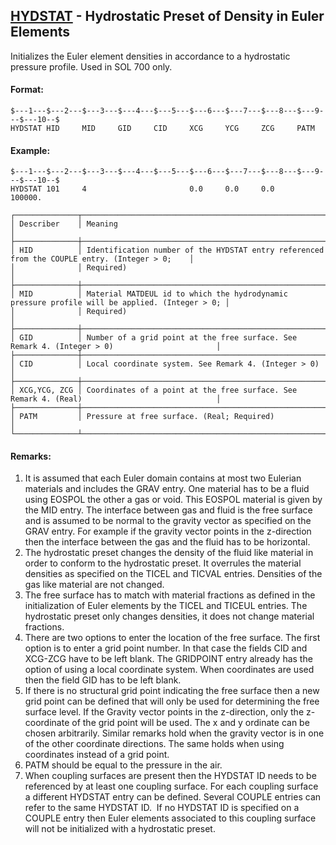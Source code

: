 ## [HYDSTAT](https://nexus.hexagon.com/documentationcenter/bundle/MSC_Nastran_2022.4/page/Nastran_Combined_Book/qrg/bulkfgil/TOC.HYDSTAT.xhtml) - Hydrostatic Preset of Density in Euler Elements

Initializes the Euler element densities in accordance to a hydrostatic pressure profile. Used in SOL 700 only.

#### Format:

```nastran
$---1---$---2---$---3---$---4---$---5---$---6---$---7---$---8---$---9---$---10--$
HYDSTAT HID     MID     GID     CID     XCG     YCG     ZCG     PATM            
```

#### Example:

```nastran
$---1---$---2---$---3---$---4---$---5---$---6---$---7---$---8---$---9---$---10--$
HYDSTAT 101     4                       0.0     0.0     0.0     100000.         
```

```text
┌──────────────┬───────────────────────────────────────────────────────────────────────────────────────────────┐
│ Describer    │ Meaning                                                                                       │
├──────────────┼───────────────────────────────────────────────────────────────────────────────────────────────┤
│ HID          │ Identification number of the HYDSTAT entry referenced from the COUPLE entry. (Integer > 0;    │
│              │ Required)                                                                                     │
├──────────────┼───────────────────────────────────────────────────────────────────────────────────────────────┤
│ MID          │ Material MATDEUL id to which the hydrodynamic pressure profile will be applied. (Integer > 0; │
│              │ Required)                                                                                     │
├──────────────┼───────────────────────────────────────────────────────────────────────────────────────────────┤
│ GID          │ Number of a grid point at the free surface. See Remark 4. (Integer > 0)                       │
├──────────────┼───────────────────────────────────────────────────────────────────────────────────────────────┤
│ CID          │ Local coordinate system. See Remark 4. (Integer > 0)                                          │
├──────────────┼───────────────────────────────────────────────────────────────────────────────────────────────┤
│ XCG,YCG, ZCG │ Coordinates of a point at the free surface. See Remark 4. (Real)                              │
├──────────────┼───────────────────────────────────────────────────────────────────────────────────────────────┤
│ PATM         │ Pressure at free surface. (Real; Required)                                                    │
└──────────────┴───────────────────────────────────────────────────────────────────────────────────────────────┘
```

#### Remarks:

1. It is assumed that each Euler domain contains at most two Eulerian materials and includes the GRAV entry. One material has to be a fluid using EOSPOL the other a gas or void. This EOSPOL material is given by the MID entry. The interface between gas and fluid is the free surface and is assumed to be normal to the gravity vector as specified on the GRAV entry. For example if the gravity vector points in the z-direction then the interface between the gas and the fluid has to be horizontal.  
2. The hydrostatic preset changes the density of the fluid like material in order to conform to the hydrostatic preset. It overrules the material densities as specified on the TICEL and TICVAL entries. Densities of the gas like material are not changed.
3. The free surface has to match with material fractions as defined in the initialization of Euler elements by the TICEL and TICEUL entries. The hydrostatic preset only changes densities, it does not change material fractions.
4. There are two options to enter the location of the free surface. The first option is to enter a grid point number. In that case the fields CID and XCG-ZCG have to be left blank. The GRIDPOINT entry already has the option of using a local coordinate system. When coordinates are used then the field GID has to be left blank.
5. If there is no structural grid point indicating the free surface then a new grid point can be defined that will only be used for determining the free surface level. If the Gravity vector points in the z-direction, only the z-coordinate of the grid point will be used. The x and y ordinate can be chosen arbitrarily. Similar remarks hold when the gravity vector is in one of the other coordinate directions. The same holds when using coordinates instead of a grid point.
6. PATM should be equal to the pressure in the air.
7. When coupling surfaces are present then the HYDSTAT ID needs to be referenced by at least one coupling surface. For each coupling surface a different HYDSTAT entry can be defined. Several COUPLE entries can refer to the same HYDSTAT ID.  If no HYDSTAT ID is specified on a COUPLE entry then Euler elements associated to this coupling surface will not be initialized with a hydrostatic preset.

